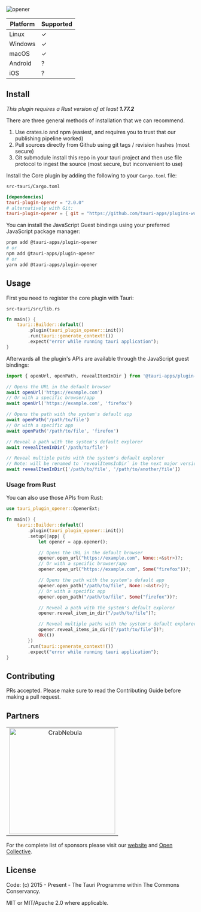 ![opener](https://github.com/tauri-apps/plugins-workspace/raw/v2/plugins/opener/banner.png)

<!-- description -->

| Platform | Supported |
| -------- | --------- |
| Linux    | ✓         |
| Windows  | ✓         |
| macOS    | ✓         |
| Android  | ?         |
| iOS      | ?         |

## Install

_This plugin requires a Rust version of at least **1.77.2**_

There are three general methods of installation that we can recommend.

1. Use crates.io and npm (easiest, and requires you to trust that our publishing pipeline worked)
2. Pull sources directly from Github using git tags / revision hashes (most secure)
3. Git submodule install this repo in your tauri project and then use file protocol to ingest the source (most secure, but inconvenient to use)

Install the Core plugin by adding the following to your `Cargo.toml` file:

`src-tauri/Cargo.toml`

```toml
[dependencies]
tauri-plugin-opener = "2.0.0"
# alternatively with Git:
tauri-plugin-opener = { git = "https://github.com/tauri-apps/plugins-workspace", branch = "v2" }
```

You can install the JavaScript Guest bindings using your preferred JavaScript package manager:

<!-- Add the branch for installations using git! -->

```sh
pnpm add @tauri-apps/plugin-opener
# or
npm add @tauri-apps/plugin-opener
# or
yarn add @tauri-apps/plugin-opener
```

## Usage

First you need to register the core plugin with Tauri:

`src-tauri/src/lib.rs`

```rust
fn main() {
    tauri::Builder::default()
        .plugin(tauri_plugin_opener::init())
        .run(tauri::generate_context!())
        .expect("error while running tauri application");
}
```

Afterwards all the plugin's APIs are available through the JavaScript guest bindings:

```javascript
import { openUrl, openPath, revealItemInDir } from '@tauri-apps/plugin-opener'

// Opens the URL in the default browser
await openUrl('https://example.com')
// Or with a specific browser/app
await openUrl('https://example.com', 'firefox')

// Opens the path with the system's default app
await openPath('/path/to/file')
// Or with a specific app
await openPath('/path/to/file', 'firefox')

// Reveal a path with the system's default explorer
await revealItemInDir('/path/to/file')

// Reveal multiple paths with the system's default explorer
// Note: will be renamed to `revealItemsInDir` in the next major version
await revealItemInDir(['/path/to/file', '/path/to/another/file'])
```

### Usage from Rust

You can also use those APIs from Rust:

```rust
use tauri_plugin_opener::OpenerExt;

fn main() {
    tauri::Builder::default()
        .plugin(tauri_plugin_opener::init())
        .setup(|app| {
            let opener = app.opener();

            // Opens the URL in the default browser
            opener.open_url("https://example.com", None::<&str>)?;
            // Or with a specific browser/app
            opener.open_url("https://example.com", Some("firefox"))?;

            // Opens the path with the system's default app
            opener.open_path("/path/to/file", None::<&str>)?;
            // Or with a specific app
            opener.open_path("/path/to/file", Some("firefox"))?;

            // Reveal a path with the system's default explorer
            opener.reveal_item_in_dir("/path/to/file")?;

            // Reveal multiple paths with the system's default explorer
            opener.reveal_items_in_dir(["/path/to/file"])?;
            Ok(())
        })
        .run(tauri::generate_context!())
        .expect("error while running tauri application");
}
```

## Contributing

PRs accepted. Please make sure to read the Contributing Guide before making a pull request.

## Partners

<table>
  <tbody>
    <tr>
      <td align="center" valign="middle">
        <a href="https://crabnebula.dev" target="_blank">
          <img src="https://github.com/tauri-apps/plugins-workspace/raw/v2/.github/sponsors/crabnebula.svg" alt="CrabNebula" width="283">
        </a>
      </td>
    </tr>
  </tbody>
</table>

For the complete list of sponsors please visit our [website](https://tauri.app#sponsors) and [Open Collective](https://opencollective.com/tauri).

## License

Code: (c) 2015 - Present - The Tauri Programme within The Commons Conservancy.

MIT or MIT/Apache 2.0 where applicable.
